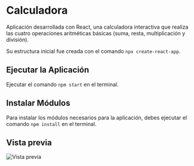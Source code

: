 # Calculadora 
Aplicación desarrollada con React, una calculadora interactiva que realiza las cuatro operaciones aritméticas básicas (suma, resta, multiplicación y división). 

Su estructura inicial fue creada con el comando `npx create-react-app`.

## Ejecutar la Aplicación
Ejecutar el comando `npm start` en el terminal.

## Instalar Módulos
Para instalar los módulos necesarios para la aplicación, debes ejecutar el comando `npm install` en el terminal.

## Vista previa

![Vista previa](https://raw.githubusercontent.com/camilacisnerosdev/calculadora-react-app/main/vistaprevia.png)


